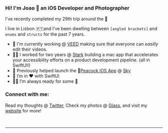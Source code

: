### Hi! I'm Joao 👋 an iOS Developer and Photographer
I've recently completed my 29th trip around the 🔆

I live in Lisbon 🇵🇹and I’ve been dwelling between `[angled brackets]` and `enums` and `structs` for the past 7 years.

- 📱 I'm currently working @ [VEED][veed] making sure that everyone can _easilly_ edit their videos.
- 👨‍💻 I worked for two years @ [Stark][stark] building a mac app that accelerates your accessibility efforts on a product development pipeline. (all in SwiftUI!)
- 🚀 Previously helped launch the 🦚[Peacock iOS App][peacock] @ [Sky][sky-linkedin]
- 🍹 I’m in ❤️ with SwiftUI
- 🏃‍♂️ I’m always ready for some 📸

### Connect with me:

Read my thoughts @ [Twitter][twitter], Check my photos @ [Glass][glass], and visit my [website][website] for more!

<br />

---

[twitter]: https://twitter.com/dordio
[sky-linkedin]: https://www.linkedin.com/company/skyportugal/
[peacock]: https://apps.apple.com/us/app/peacock-tv/id1508186374
[stark]: https://www.getstark.co/
[veed]: https://veed.io
[glass]: https://glass.photo/dordio
[website]: https://dordio.pt
